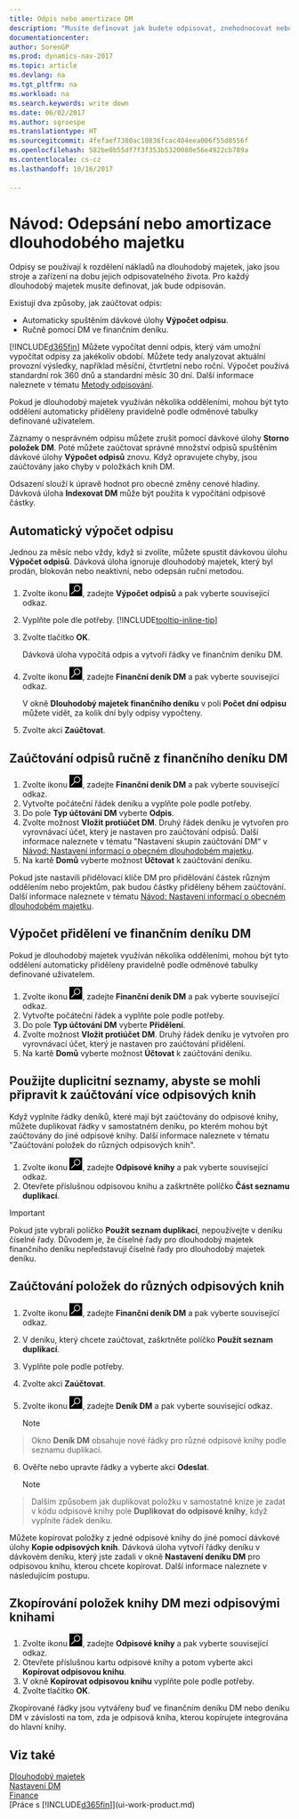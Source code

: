 ```yaml
---
title: Odpis nebo amortizace DM
description: "Musíte definovat jak budete odpisovat, znehodnocovat nebo amortizovat každý s dlouhodobého majetku."
documentationcenter: 
author: SorenGP
ms.prod: dynamics-nav-2017
ms.topic: article
ms.devlang: na
ms.tgt_pltfrm: na
ms.workload: na
ms.search.keywords: write down
ms.date: 06/02/2017
ms.author: sgroespe
ms.translationtype: HT
ms.sourcegitcommit: 4fefaef7380ac10836fcac404eea006f55d8556f
ms.openlocfilehash: 582be0b55df7f3f353b5320080e56e4922cb789a
ms.contentlocale: cs-cz
ms.lasthandoff: 10/16/2017

---
```

# <a name="how-to-depreciate-or-amortize-fixed-assets"></a>Návod: Odepsání nebo amortizace dlouhodobého majetku
Odpisy se používají k rozdělení nákladů na dlouhodobý majetek, jako jsou stroje a zařízení na dobu jejich odpisovatelného života. Pro každý dlouhodobý majetek musíte definovat, jak bude odpisován.  

 Existují dva způsoby, jak zaúčtovat odpis:  

* Automaticky spuštěním dávkové úlohy **Výpočet odpisu**.  
* Ručně pomocí DM ve finančním deníku.  

[!INCLUDE[d365fin](includes/d365fin_md.md)] Můžete vypočítat denní odpis, který vám umožní vypočítat odpisy za jakékoliv období. Můžete tedy analyzovat aktuální provozní výsledky, například měsíční, čtvrtletní nebo roční. Výpočet používá standardní rok 360 dnů a standardní měsíc 30 dní. Další informace naleznete v tématu [Metody odpisování](fa-depreciation-methods.md).  

Pokud je dlouhodobý majetek využíván několika odděleními, mohou být tyto oddělení automaticky přiděleny pravidelně podle odměnové tabulky definované uživatelem.  

Záznamy o nesprávném odpisu můžete zrušit pomocí dávkové úlohy **Storno položek DM**. Poté můžete zaúčtovat správné množství odpisů spuštěním dávkové úlohy **Výpočet odpisů** znovu. Když opravujete chyby, jsou zaúčtovány jako chyby v položkách knih DM.  

Odsazení slouží k úpravě hodnot pro obecné změny cenové hladiny. Dávková úloha **Indexovat DM** může být použita k vypočítání odpisové částky.  

## <a name="to-calculate-depreciation-automatically"></a>Automatický výpočet odpisu
Jednou za měsíc nebo vždy, když si zvolíte, můžete spustit dávkovou úlohu **Výpočet odpisů**. Dávková úloha ignoruje dlouhodobý majetek, který byl prodán, blokován nebo neaktivní, nebo odepsán ruční metodou.  

1. Zvolte ikonu ![Vyhledat stránku nebo sestavu](media/ui-search/search_small.png "Ikona Vyhledat stránku nebo sestavu"), zadejte **Výpočet odpisů** a pak vyberte související odkaz.  
2. Vyplňte pole dle potřeby. [!INCLUDE[tooltip-inline-tip](includes/tooltip-inline-tip_md.md)]  
3. Zvolte tlačítko **OK**.  

    Dávková úloha vypočítá odpis a vytvoří řádky ve finančním deníku DM.  
4. Zvolte ikonu ![Vyhledat stránku nebo sestavu](media/ui-search/search_small.png "Ikona Vyhledat stránku nebo sestavu"), zadejte **Finanční deník DM** a pak vyberte související odkaz.  

    V okně **Dlouhodobý majetek finančního deníku** v poli **Počet dní odpisu** můžete vidět, za kolik dní byly odpisy vypočteny.  
5. Zvolte akci **Zaúčtovat**.  

## <a name="to-post-depreciation-manually-from-the-fixed-asset-gl-journal"></a>Zaúčtování odpisů ručně z finančního deníku DM
1. Zvolte ikonu ![Vyhledat stránku nebo sestavu](media/ui-search/search_small.png "Ikona Vyhledat stránku nebo sestavu"), zadejte **Finanční deník DM** a pak vyberte související odkaz.  
2. Vytvořte počáteční řádek deníku a vyplňte pole podle potřeby.  
3. Do pole **Typ účtování DM** vyberte **Odpis**.  
4. Zvolte možnost **Vložit protiúčet DM**. Druhý řádek deníku je vytvořen pro vyrovnávací účet, který je nastaven pro zaúčtování odpisů. Další informace naleznete v tématu "Nastavení skupin zaúčtování DM“ v [Návod: Nastavení informací o obecném dlouhodobém majetku](fa-how-setup-general.md).  
5. Na kartě **Domů** vyberte možnost **Účtovat** k zaúčtování deníku.  

Pokud jste nastavili přidělovací klíče DM pro přidělování částek různým oddělením nebo projektům, pak budou částky přiděleny během zaúčtování. Další informace naleznete v tématu [Návod: Nastavení informací o obecném dlouhodobém majetku](fa-how-setup-general.md).  

## <a name="to-calculate-allocations-in-the-fixed-asset-gl-journal"></a>Výpočet přidělení ve finančním deníku DM
Pokud je dlouhodobý majetek využíván několika odděleními, mohou být tyto oddělení automaticky přiděleny pravidelně podle odměnové tabulky definované uživatelem.  

1. Zvolte ikonu ![Vyhledat stránku nebo sestavu](media/ui-search/search_small.png "Ikona Vyhledat stránku nebo sestavu"), zadejte **Finanční deník DM** a pak vyberte související odkaz.  
2. Vytvořte počáteční řádek a vyplňte pole podle potřeby.
3. Do pole **Typ účtování DM** vyberte **Přidělení**.  
4. Zvolte možnost **Vložit protiúčet** **DM**. Druhý řádek deníku je vytvořen pro vyrovnávací účet, který je nastaven pro zaúčtování přidělení.  
5. Na kartě **Domů** vyberte možnost **Účtovat** k zaúčtování deníku.  

## <a name="use-duplication-lists-to-prepare-to-post-to-multiple-depreciation-books"></a>Použijte duplicitní seznamy, abyste se mohli připravit k zaúčtování více odpisových knih
Když vyplníte řádky deníků, které mají být zaúčtovány do odpisové knihy, můžete duplikovat řádky v samostatném deníku, po kterém mohou být zaúčtovány do jiné odpisové knihy. Další informace naleznete v tématu "Zaúčtování položek do různých odpisových knih".

1. Zvolte ikonu ![Vyhledat stránku nebo sestavu](media/ui-search/search_small.png "Ikona Vyhledat stránku nebo sestavu"), zadejte **Odpisové knihy** a pak vyberte související odkaz.  
2. Otevřete příslušnou odpisovou knihu a zaškrtněte políčko **Část seznamu duplikací**.  

> [!IMPORTANT]  
>   Pokud jste vybrali políčko **Použít seznam duplikací**, nepoužívejte v deníku číselné řady. Důvodem je, že číselné řady pro dlouhodobý majetek finančního deníku nepředstavují číselné řady pro dlouhodobý majetek deníku.  

## <a name="to-post-entries-to-different-depreciation-books"></a>Zaúčtování položek do různých odpisových knih
1. Zvolte ikonu ![Vyhledat stránku nebo sestavu](media/ui-search/search_small.png "Ikona Vyhledat stránku nebo sestavu"), zadejte **Finanční deník DM** a pak vyberte související odkaz.  
2. V deníku, který chcete zaúčtovat, zaškrtněte políčko **Použít seznam duplikací**.  
3. Vyplňte pole podle potřeby.  
4. Zvolte akci **Zaúčtovat**.  
5. Zvolte ikonu ![Vyhledat stránku nebo sestavu](media/ui-search/search_small.png "Ikona Vyhledat stránku nebo sestavu"), zadejte **Deník DM** a pak vyberte související odkaz.  

    > [!NOTE]  
>   Okno **Deník DM** obsahuje nové řádky pro různé odpisové knihy podle seznamu duplikací.  
6. Ověřte nebo upravte řádky a vyberte akci **Odeslat**.  

    > [!NOTE]  
>   Dalším způsobem jak duplikovat položku v samostatné knize je zadat v kódu odpisové knihy pole **Duplikovat do odpisové knihy**, když vyplníte řádek deníku.  

Můžete kopírovat položky z jedné odpisové knihy do jiné pomocí dávkové úlohy **Kopie odpisových knih**. Dávková úloha vytvoří řádky deníku v dávkovém deníku, který jste zadali v okně **Nastavení deníku DM** pro odpisovou knihu, kterou chcete kopírovat. Další informace naleznete v následujícím postupu.  

## <a name="to-copy-fixed-asset-ledger-entries-between-depreciation-books"></a>Zkopírování položek knihy DM mezi odpisovými knihami
1. Zvolte ikonu ![Vyhledat stránku nebo sestavu](media/ui-search/search_small.png "Ikona Vyhledat stránku nebo sestavu"), zadejte **Odpisové knihy** a pak vyberte související odkaz.  
2. Otevřete příslušnou kartu odpisové knihy a potom vyberte akci **Kopírovat odpisovou knihu**.  
3. V okně **Kopírovat odpisovou knihu** vyplňte pole podle potřeby.  
4. Zvolte tlačítko **OK**.  

Zkopírované řádky jsou vytvářeny buď ve finančním deníku DM nebo deníku DM v závislosti na tom, zda je odpisová kniha, kterou kopírujete integrována do hlavní knihy.  

## <a name="see-also"></a>Viz také
[Dlouhodobý majetek](fa-manage.md)  
[Nastavení DM](fa-setup.md)  
[Finance](finance.md)  
[Práce s [!INCLUDE[d365fin](includes/d365fin_md.md)]](ui-work-product.md)  

